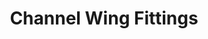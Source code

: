 ---
title: "Channel Wing Fittings"
description : "this is a meta description"
draft: false
image: "/images/products/channelFittings/channel-fittings-wingFittings/channel-wing2224.jpg"
---